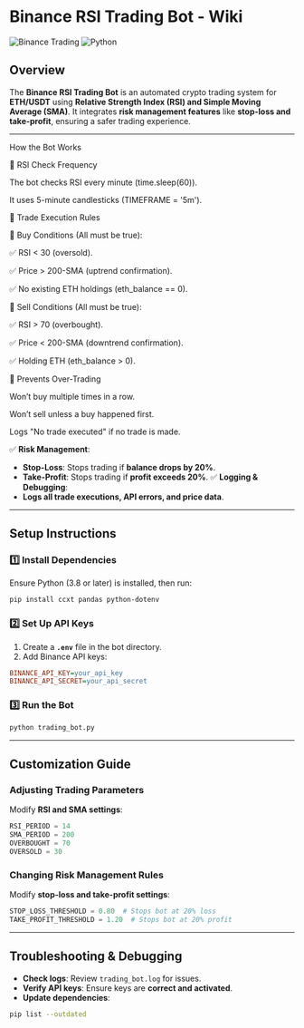 # Binance RSI Trading Bot - Wiki

![Binance Trading](https://img.shields.io/badge/Binance-Trading-yellow.svg) ![Python](https://img.shields.io/badge/Python-3.8+-blue.svg)

## Overview
The **Binance RSI Trading Bot** is an automated crypto trading system for **ETH/USDT** using **Relative Strength Index (RSI) and Simple Moving Average (SMA)**. It integrates **risk management features** like **stop-loss and take-profit**, ensuring a safer trading experience.

---
How the Bot Works

🔹 RSI Check Frequency

The bot checks RSI every minute (time.sleep(60)).

It uses 5-minute candlesticks (TIMEFRAME = '5m').

🔹 Trade Execution Rules

🔵 Buy Conditions (All must be true):

✅ RSI < 30 (oversold).

✅ Price > 200-SMA (uptrend confirmation).

✅ No existing ETH holdings (eth_balance == 0).

🔴 Sell Conditions (All must be true):

✅ RSI > 70 (overbought).

✅ Price < 200-SMA (downtrend confirmation).

✅ Holding ETH (eth_balance > 0).

🔹 Prevents Over-Trading

Won’t buy multiple times in a row.

Won’t sell unless a buy happened first.

Logs "No trade executed" if no trade is made.


✅ **Risk Management**:
   - **Stop-Loss**: Stops trading if **balance drops by 20%**.
   - **Take-Profit**: Stops trading if **profit exceeds 20%**.
✅ **Logging & Debugging**:
   - **Logs all trade executions, API errors, and price data**.

---
## Setup Instructions
### 1️⃣ Install Dependencies
Ensure Python (3.8 or later) is installed, then run:
```bash
pip install ccxt pandas python-dotenv
```

### 2️⃣ Set Up API Keys
1. Create a **`.env`** file in the bot directory.
2. Add Binance API keys:
```ini
BINANCE_API_KEY=your_api_key
BINANCE_API_SECRET=your_api_secret
```

### 3️⃣ Run the Bot
```bash
python trading_bot.py
```

---
## Customization Guide
### Adjusting Trading Parameters
Modify **RSI and SMA settings**:
```python
RSI_PERIOD = 14
SMA_PERIOD = 200
OVERBOUGHT = 70
OVERSOLD = 30
```

### Changing Risk Management Rules
Modify **stop-loss and take-profit settings**:
```python
STOP_LOSS_THRESHOLD = 0.80  # Stops bot at 20% loss
TAKE_PROFIT_THRESHOLD = 1.20  # Stops bot at 20% profit
```

---
## Troubleshooting & Debugging
- **Check logs**: Review `trading_bot.log` for issues.
- **Verify API keys**: Ensure keys are **correct and activated**.
- **Update dependencies**:
```bash
pip list --outdated
```


